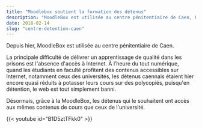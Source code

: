 ```yaml
---
title: "Moodlebox soutient la formation des détenus"
description: "MoodleBox est utilisée au centre pénitentiaire de Caen, France, pour soutenir la formation des détenus."
date: 2018-02-14
slug: "centre-detention-caen"
---
```

Depuis hier, MoodleBox est utilisée au centre pénitentiaire de Caen.

La principale difficulté de délivrer un apprentissage de qualité dans les prisons est l'absence d'accès à Internet. À l’heure du tout numérique, quand les étudiants en faculté profitent des contenus accessibles sur Internet, notamment ceux des universités, les détenus caennais étaient hier encore quasi réduits à potasser leurs cours sur des polycopiés, puisqu'en détention, le web est tout simplement banni.

Désormais, grâce à la MoodleBox, les détenus qui le souhaitent ont accès aux mêmes contenus de cours que ceux de l'université.

{{< youtube id="B1D5ztTFkk0" >}}
